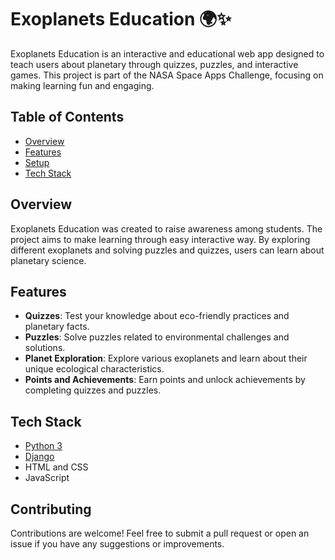 # Exoplanets Education 🌍✨

Exoplanets Education is an interactive and educational web app designed to teach users about planetary through quizzes, puzzles, and interactive games. This project is part of the NASA Space Apps Challenge, focusing on making learning fun and engaging.

## Table of Contents

- [Overview](#overview)
- [Features](#features)
- [Setup](#setup)
- [Tech Stack](#tech-stack)

## Overview

Exoplanets Education was created to raise awareness among students. The project aims to make learning through easy interactive way. By exploring different exoplanets and solving puzzles and quizzes, users can learn about planetary science.

## Features

- **Quizzes**: Test your knowledge about eco-friendly practices and planetary facts.
- **Puzzles**: Solve puzzles related to environmental challenges and solutions.
- **Planet Exploration**: Explore various exoplanets and learn about their unique ecological characteristics.
- **Points and Achievements**: Earn points and unlock achievements by completing quizzes and puzzles.


## Tech Stack

- [Python 3](https://www.python.org/downloads/)
- [Django](https://www.djangoproject.com/)
- HTML and CSS
- JavaScript

## Contributing

Contributions are welcome! Feel free to submit a pull request or open an issue if you have any suggestions or improvements.


